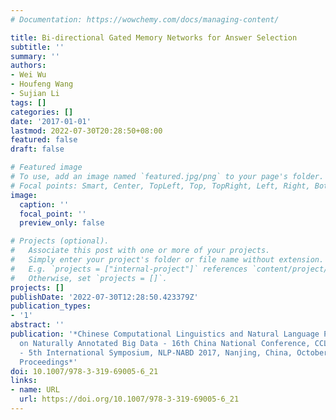 ```yaml
---
# Documentation: https://wowchemy.com/docs/managing-content/

title: Bi-directional Gated Memory Networks for Answer Selection
subtitle: ''
summary: ''
authors:
- Wei Wu
- Houfeng Wang
- Sujian Li
tags: []
categories: []
date: '2017-01-01'
lastmod: 2022-07-30T20:28:50+08:00
featured: false
draft: false

# Featured image
# To use, add an image named `featured.jpg/png` to your page's folder.
# Focal points: Smart, Center, TopLeft, Top, TopRight, Left, Right, BottomLeft, Bottom, BottomRight.
image:
  caption: ''
  focal_point: ''
  preview_only: false

# Projects (optional).
#   Associate this post with one or more of your projects.
#   Simply enter your project's folder or file name without extension.
#   E.g. `projects = ["internal-project"]` references `content/project/deep-learning/index.md`.
#   Otherwise, set `projects = []`.
projects: []
publishDate: '2022-07-30T12:28:50.423379Z'
publication_types:
- '1'
abstract: ''
publication: '*Chinese Computational Linguistics and Natural Language Processing Based
  on Naturally Annotated Big Data - 16th China National Conference, CCL 2017, - and
  - 5th International Symposium, NLP-NABD 2017, Nanjing, China, October 13-15, 2017,
  Proceedings*'
doi: 10.1007/978-3-319-69005-6_21
links:
- name: URL
  url: https://doi.org/10.1007/978-3-319-69005-6_21
---
```

